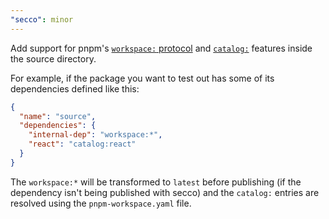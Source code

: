 ```yaml
---
"secco": minor
---
```


Add support for pnpm's [`workspace:` protocol](https://pnpm.io/workspaces) and [`catalog:`](https://pnpm.io/catalogs) features inside the source directory.

For example, if the package you want to test out has some of its dependencies defined like this:

```json
{
  "name": "source",
  "dependencies": {
    "internal-dep": "workspace:*",
    "react": "catalog:react"
  }
}
```

The `workspace:*` will be transformed to `latest` before publishing (if the dependency isn't being published with secco) and the `catalog:` entries are resolved using the `pnpm-workspace.yaml` file.
